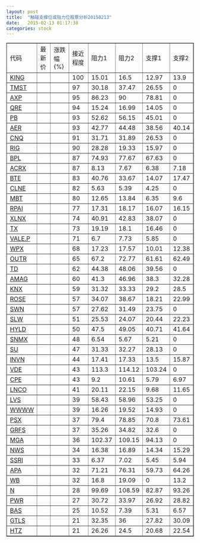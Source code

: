 ```yaml
---
layout: post
title:  "触碰支撑位或阻力位股票分析20150213"
date:   2015-02-13 01:17:38
categories: stock
---
```

<script type="text/javascript">
var stockList = []
stockList.push('gb_king');
stockList.push('gb_tmst');
stockList.push('gb_axp');
stockList.push('gb_qre');
stockList.push('gb_pb');
stockList.push('gb_aer');
stockList.push('gb_cnq');
stockList.push('gb_rig');
stockList.push('gb_bpl');
stockList.push('gb_acrx');
stockList.push('gb_bte');
stockList.push('gb_clne');
stockList.push('gb_mbt');
stockList.push('gb_rpai');
stockList.push('gb_xlnx');
stockList.push('gb_tx');
stockList.push('gb_vale.p');
stockList.push('gb_wpx');
stockList.push('gb_outr');
stockList.push('gb_td');
stockList.push('gb_amag');
stockList.push('gb_knx');
stockList.push('gb_rose');
stockList.push('gb_swn');
stockList.push('gb_slw');
stockList.push('gb_hyld');
stockList.push('gb_snmx');
stockList.push('gb_su');
stockList.push('gb_invn');
stockList.push('gb_vde');
stockList.push('gb_cpe');
stockList.push('gb_lnco');
stockList.push('gb_lvs');
stockList.push('gb_wwww');
stockList.push('gb_psx');
stockList.push('gb_grfs');
stockList.push('gb_mga');
stockList.push('gb_nws');
stockList.push('gb_ssri');
stockList.push('gb_apa');
stockList.push('gb_wb');
stockList.push('gb_n');
stockList.push('gb_pwr');
stockList.push('gb_bas');
stockList.push('gb_gtls');
stockList.push('gb_htz');
</script>
<table border="1">
 <tr>
 <td>代码</td>
 <td>最新价</td>
 <td>涨跌幅(%)</td>
 <td>接近程度</td>
 <td>阻力1</td>
 <td>阻力2</td>
 <td>支撑1</td>
 <td>支撑2</td>
</tr>
  <tr id="king" class="red">
  <td><a href="http://stock.finance.sina.com.cn/usstock/quotes/KING.html" target="_blank">KING</a></td><td></td><td></td><td>100</td><td>15.01</td><td>16.5</td><td>12.97</td><td>13.9</td></tr>
  <tr id="tmst" class="red">
  <td><a href="http://stock.finance.sina.com.cn/usstock/quotes/TMST.html" target="_blank">TMST</a></td><td></td><td></td><td>97</td><td>30.18</td><td>37.47</td><td>26.55</td><td>0</td></tr>
  <tr id="axp" class="red">
  <td><a href="http://stock.finance.sina.com.cn/usstock/quotes/AXP.html" target="_blank">AXP</a></td><td></td><td></td><td>95</td><td>86.23</td><td>90</td><td>78.81</td><td>0</td></tr>
  <tr id="qre" class="red">
  <td><a href="http://stock.finance.sina.com.cn/usstock/quotes/QRE.html" target="_blank">QRE</a></td><td></td><td></td><td>94</td><td>15.24</td><td>16.99</td><td>14.05</td><td>0</td></tr>
  <tr id="pb" class="red">
  <td><a href="http://stock.finance.sina.com.cn/usstock/quotes/PB.html" target="_blank">PB</a></td><td></td><td></td><td>93</td><td>52.62</td><td>56.15</td><td>45.01</td><td>0</td></tr>
  <tr id="aer" class="red">
  <td><a href="http://stock.finance.sina.com.cn/usstock/quotes/AER.html" target="_blank">AER</a></td><td></td><td></td><td>93</td><td>42.77</td><td>44.48</td><td>38.56</td><td>40.14</td></tr>
  <tr id="cnq" class="red">
  <td><a href="http://stock.finance.sina.com.cn/usstock/quotes/CNQ.html" target="_blank">CNQ</a></td><td></td><td></td><td>91</td><td>31.71</td><td>31.89</td><td>26.53</td><td>0</td></tr>
  <tr id="rig" class="red">
  <td><a href="http://stock.finance.sina.com.cn/usstock/quotes/RIG.html" target="_blank">RIG</a></td><td></td><td></td><td>90</td><td>28.28</td><td>19.33</td><td>15.97</td><td>0</td></tr>
  <tr id="bpl" class="red">
  <td><a href="http://stock.finance.sina.com.cn/usstock/quotes/BPL.html" target="_blank">BPL</a></td><td></td><td></td><td>87</td><td>74.93</td><td>77.67</td><td>67.63</td><td>0</td></tr>
  <tr id="acrx" class="green">
  <td><a href="http://stock.finance.sina.com.cn/usstock/quotes/ACRX.html" target="_blank">ACRX</a></td><td></td><td></td><td>87</td><td>8.13</td><td>7.67</td><td>6.38</td><td>7.18</td></tr>
  <tr id="bte" class="green">
  <td><a href="http://stock.finance.sina.com.cn/usstock/quotes/BTE.html" target="_blank">BTE</a></td><td></td><td></td><td>83</td><td>40.76</td><td>33.67</td><td>14.07</td><td>17.47</td></tr>
  <tr id="clne" class="red">
  <td><a href="http://stock.finance.sina.com.cn/usstock/quotes/CLNE.html" target="_blank">CLNE</a></td><td></td><td></td><td>82</td><td>5.63</td><td>5.39</td><td>4.25</td><td>0</td></tr>
  <tr id="mbt" class="green">
  <td><a href="http://stock.finance.sina.com.cn/usstock/quotes/MBT.html" target="_blank">MBT</a></td><td></td><td></td><td>80</td><td>12.65</td><td>13.84</td><td>6.35</td><td>9.6</td></tr>
  <tr id="rpai" class="red">
  <td><a href="http://stock.finance.sina.com.cn/usstock/quotes/RPAI.html" target="_blank">RPAI</a></td><td></td><td></td><td>77</td><td>17.31</td><td>18.17</td><td>16.07</td><td>16.15</td></tr>
  <tr id="xlnx" class="green">
  <td><a href="http://stock.finance.sina.com.cn/usstock/quotes/XLNX.html" target="_blank">XLNX</a></td><td></td><td></td><td>74</td><td>40.91</td><td>42.83</td><td>38.07</td><td>0</td></tr>
  <tr id="tx" class="red">
  <td><a href="http://stock.finance.sina.com.cn/usstock/quotes/TX.html" target="_blank">TX</a></td><td></td><td></td><td>73</td><td>19.19</td><td>18.1</td><td>16.46</td><td>0</td></tr>
  <tr id="vale.p" class="red">
  <td><a href="http://stock.finance.sina.com.cn/usstock/quotes/VALE.P.html" target="_blank">VALE.P</a></td><td></td><td></td><td>71</td><td>6.7</td><td>7.73</td><td>5.85</td><td>0</td></tr>
  <tr id="wpx" class="green">
  <td><a href="http://stock.finance.sina.com.cn/usstock/quotes/WPX.html" target="_blank">WPX</a></td><td></td><td></td><td>68</td><td>17.23</td><td>17.57</td><td>10.01</td><td>12.38</td></tr>
  <tr id="outr" class="red">
  <td><a href="http://stock.finance.sina.com.cn/usstock/quotes/OUTR.html" target="_blank">OUTR</a></td><td></td><td></td><td>65</td><td>67.2</td><td>72.77</td><td>61.61</td><td>62.49</td></tr>
  <tr id="td" class="green">
  <td><a href="http://stock.finance.sina.com.cn/usstock/quotes/TD.html" target="_blank">TD</a></td><td></td><td></td><td>62</td><td>44.38</td><td>48.06</td><td>39.56</td><td>0</td></tr>
  <tr id="amag" class="red">
  <td><a href="http://stock.finance.sina.com.cn/usstock/quotes/AMAG.html" target="_blank">AMAG</a></td><td></td><td></td><td>60</td><td>41.3</td><td>46.96</td><td>38.3</td><td>32.28</td></tr>
  <tr id="knx" class="green">
  <td><a href="http://stock.finance.sina.com.cn/usstock/quotes/KNX.html" target="_blank">KNX</a></td><td></td><td></td><td>59</td><td>31.32</td><td>33.33</td><td>29.2</td><td>28.5</td></tr>
  <tr id="rose" class="green">
  <td><a href="http://stock.finance.sina.com.cn/usstock/quotes/ROSE.html" target="_blank">ROSE</a></td><td></td><td></td><td>57</td><td>34.07</td><td>38.67</td><td>18.21</td><td>22.99</td></tr>
  <tr id="swn" class="red">
  <td><a href="http://stock.finance.sina.com.cn/usstock/quotes/SWN.html" target="_blank">SWN</a></td><td></td><td></td><td>57</td><td>27.62</td><td>31.49</td><td>23.75</td><td>0</td></tr>
  <tr id="slw" class="green">
  <td><a href="http://stock.finance.sina.com.cn/usstock/quotes/SLW.html" target="_blank">SLW</a></td><td></td><td></td><td>51</td><td>25.53</td><td>24.07</td><td>20.44</td><td>22.23</td></tr>
  <tr id="hyld" class="green">
  <td><a href="http://stock.finance.sina.com.cn/usstock/quotes/HYLD.html" target="_blank">HYLD</a></td><td></td><td></td><td>50</td><td>47.5</td><td>49.05</td><td>40.71</td><td>41.64</td></tr>
  <tr id="snmx" class="red">
  <td><a href="http://stock.finance.sina.com.cn/usstock/quotes/SNMX.html" target="_blank">SNMX</a></td><td></td><td></td><td>48</td><td>6.54</td><td>5.67</td><td>5.21</td><td>0</td></tr>
  <tr id="su" class="red">
  <td><a href="http://stock.finance.sina.com.cn/usstock/quotes/SU.html" target="_blank">SU</a></td><td></td><td></td><td>47</td><td>31.33</td><td>32.27</td><td>28.13</td><td>0</td></tr>
  <tr id="invn" class="green">
  <td><a href="http://stock.finance.sina.com.cn/usstock/quotes/INVN.html" target="_blank">INVN</a></td><td></td><td></td><td>44</td><td>17.41</td><td>17.33</td><td>13.5</td><td>15.87</td></tr>
  <tr id="vde" class="green">
  <td><a href="http://stock.finance.sina.com.cn/usstock/quotes/VDE.html" target="_blank">VDE</a></td><td></td><td></td><td>43</td><td>113.3</td><td>114.12</td><td>103.24</td><td>0</td></tr>
  <tr id="cpe" class="green">
  <td><a href="http://stock.finance.sina.com.cn/usstock/quotes/CPE.html" target="_blank">CPE</a></td><td></td><td></td><td>43</td><td>9.2</td><td>10.61</td><td>5.79</td><td>6.97</td></tr>
  <tr id="lnco" class="green">
  <td><a href="http://stock.finance.sina.com.cn/usstock/quotes/LNCO.html" target="_blank">LNCO</a></td><td></td><td></td><td>41</td><td>20.11</td><td>22.15</td><td>9.68</td><td>11.65</td></tr>
  <tr id="lvs" class="green">
  <td><a href="http://stock.finance.sina.com.cn/usstock/quotes/LVS.html" target="_blank">LVS</a></td><td></td><td></td><td>39</td><td>58.43</td><td>58.96</td><td>53.25</td><td>0</td></tr>
  <tr id="wwww" class="red">
  <td><a href="http://stock.finance.sina.com.cn/usstock/quotes/WWWW.html" target="_blank">WWWW</a></td><td></td><td></td><td>39</td><td>16.26</td><td>19.52</td><td>14.93</td><td>0</td></tr>
  <tr id="psx" class="green">
  <td><a href="http://stock.finance.sina.com.cn/usstock/quotes/PSX.html" target="_blank">PSX</a></td><td></td><td></td><td>37</td><td>79.4</td><td>78.85</td><td>70.8</td><td>73.61</td></tr>
  <tr id="grfs" class="red">
  <td><a href="http://stock.finance.sina.com.cn/usstock/quotes/GRFS.html" target="_blank">GRFS</a></td><td></td><td></td><td>37</td><td>35.26</td><td>34.82</td><td>32.6</td><td>0</td></tr>
  <tr id="mga" class="green">
  <td><a href="http://stock.finance.sina.com.cn/usstock/quotes/MGA.html" target="_blank">MGA</a></td><td></td><td></td><td>36</td><td>102.37</td><td>109.15</td><td>94.13</td><td>0</td></tr>
  <tr id="nws" class="red">
  <td><a href="http://stock.finance.sina.com.cn/usstock/quotes/NWS.html" target="_blank">NWS</a></td><td></td><td></td><td>34</td><td>16.38</td><td>16.89</td><td>14.34</td><td>15.29</td></tr>
  <tr id="ssri" class="green">
  <td><a href="http://stock.finance.sina.com.cn/usstock/quotes/SSRI.html" target="_blank">SSRI</a></td><td></td><td></td><td>33</td><td>6.37</td><td>7.02</td><td>5.45</td><td>5.94</td></tr>
  <tr id="apa" class="green">
  <td><a href="http://stock.finance.sina.com.cn/usstock/quotes/APA.html" target="_blank">APA</a></td><td></td><td></td><td>32</td><td>71.21</td><td>76.31</td><td>59.73</td><td>64.26</td></tr>
  <tr id="wb" class="green">
  <td><a href="http://stock.finance.sina.com.cn/usstock/quotes/WB.html" target="_blank">WB</a></td><td></td><td></td><td>32</td><td>16.8</td><td>19.09</td><td>0</td><td>13.2</td></tr>
  <tr id="n" class="red">
  <td><a href="http://stock.finance.sina.com.cn/usstock/quotes/N.html" target="_blank">N</a></td><td></td><td></td><td>28</td><td>99.69</td><td>108.59</td><td>82.87</td><td>93.26</td></tr>
  <tr id="pwr" class="green">
  <td><a href="http://stock.finance.sina.com.cn/usstock/quotes/PWR.html" target="_blank">PWR</a></td><td></td><td></td><td>27</td><td>30.72</td><td>33.97</td><td>26.92</td><td>28.82</td></tr>
  <tr id="bas" class="green">
  <td><a href="http://stock.finance.sina.com.cn/usstock/quotes/BAS.html" target="_blank">BAS</a></td><td></td><td></td><td>25</td><td>10.52</td><td>7.39</td><td>5.31</td><td>6.57</td></tr>
  <tr id="gtls" class="green">
  <td><a href="http://stock.finance.sina.com.cn/usstock/quotes/GTLS.html" target="_blank">GTLS</a></td><td></td><td></td><td>21</td><td>32.35</td><td>36</td><td>27.82</td><td>30.09</td></tr>
  <tr id="htz" class="green">
  <td><a href="http://stock.finance.sina.com.cn/usstock/quotes/HTZ.html" target="_blank">HTZ</a></td><td></td><td></td><td>21</td><td>26.26</td><td>24.5</td><td>20.68</td><td>22.54</td></tr>
</table>
